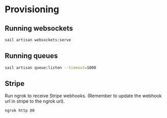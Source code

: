 # Provisioning

## Running websockets

```sh
sail artisan websockets:serve
```

## Running queues

```sh
sail artisan queue:listen --timeout=1800
```

## Stripe

Run ngrok to receive Stripe webhooks. (Remember to update the webhook url in stripe to the ngrok url).

```sh
ngrok http 80
```
